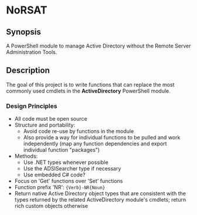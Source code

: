 # NoRSAT

## Synopsis

A PowerShell module to manage Active Directory without the Remote Server Administration Tools.

## Description

The goal of this project is to write functions that can replace the most commonly used cmdlets in the **ActiveDirectory**  PowerShell module.

### Design Principles

- All code must be open source
- Structure and portability:
  - Avoid code re-use by functions in the module
  - Also provide a way for individual functions to be pulled and work independently (map any function dependencies and export individual function "packages")
- Methods:
  - Use .NET types whenever possible
  - Use the ADSISearcher type if necessary
  - Use embedded C# code?
- Focus on 'Get' functions over 'Set' functions
- Function prefix 'NR': `{Verb}-NR{Noun}`
- Return native Active Directory object types that are consistent with the types returned by the related ActiveDirectory module's cmdlets; return rich custom objects otherwise
